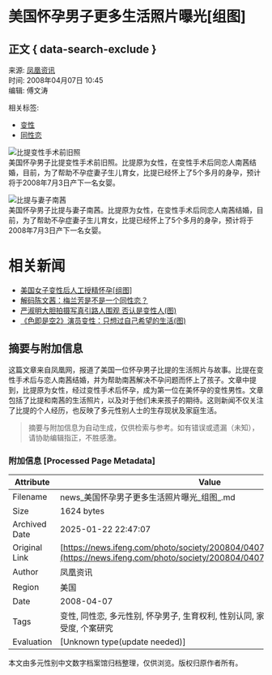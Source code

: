 # 美国怀孕男子更多生活照片曝光\[组图\]

## 正文 { data-search-exclude }


来源: [凤凰资讯](http://news.ifeng.com/)  
时间: 2008年04月07日 10:45  
编辑: 傅文涛  

相关标签:  
- [变性](http://tag.ifeng.com/?tagID=1174)  
- [同性恋](http://tag.ifeng.com/?tagID=51)  

![比提变性手术前旧照](http://img.ifeng.com/hres/200804/07/10/ad163158af4565c9bd4de8e9022bbaa2.jpg)  
美国怀孕男子比提变性手术前旧照。比提原为女性，在变性手术后同恋人南茜结婚，目前，为了帮助不孕症妻子生儿育女，比提已经怀上了5个多月的身孕，预计将于2008年7月3日产下一名女婴。

![比提与妻子南茜](http://img.ifeng.com/hres/200804/07/10/4e5318a23dec5f62aad2aeb893beeec8.jpg)  
美国怀孕男子比提与妻子南茜。比提原为女性，在变性手术后同恋人南茜结婚，目前，为了帮助不孕症妻子生儿育女，比提已经怀上了5个多月的身孕，预计将于2008年7月3日产下一名女婴。 

# 相关新闻
- [美国女子变性后人工授精怀孕\[组图\]](http://news.ifeng.com/photo/society/200803/0329_1400_467524.shtml)
- [解码陈文茜：梅兰芳是不是一个同性恋？](http://phtv.ifeng.com/program/jmcwq/200801/0105_1732_354205.shtml)
- [严淑明大胆拍摄写真引路人围观 否认是变性人(图)](http://ent.ifeng.com/idolnews/hk/200711/1128_1835_314113.shtml)
- [《色即是空2》演员变性：只想过自己希望的生活(图)](http://ent.ifeng.com/idolnews/jpkr/200711/1126_1836_311238.shtml)
<!-- tcd_original_link https://news.ifeng.com/photo/society/200804/0407_1400_478267_3.shtml -->


## 摘要与附加信息

<!-- tcd_abstract -->
这篇文章来自凤凰网，报道了美国一位怀孕男子比提的生活照片与故事。比提在变性手术后与恋人南茜结婚，并为帮助南茜解决不孕问题而怀上了孩子。文章中提到，比提原为女性，经过变性手术后怀孕，成为第一位在美怀孕的变性男性。文章包括了比提和南茜的生活照片，以及对于他们未来孩子的期待。这则新闻不仅关注了比提的个人经历，也反映了多元性别人士的生存现状及家庭生活。
<!-- tcd_abstract_end -->

> 摘要与附加信息为自动生成，仅供检索与参考。如有错误或遗漏（未知），请协助编辑指正，不胜感激。

### 附加信息 [Processed Page Metadata]

| Attribute       | Value                                  |
|-----------------|----------------------------------------|
| Filename        | news_美国怀孕男子更多生活照片曝光_组图_.md                             |
| Size            | 1624 bytes                           |
| Archived Date   | 2025-01-22 22:47:07                             |
| Original Link   | [https://news.ifeng.com/photo/society/200804/0407_1400_478267_3.shtml](https://news.ifeng.com/photo/society/200804/0407_1400_478267_3.shtml)                       |
| Author          | 凤凰资讯                               |
| Region          | 美国                               |
| Date            | 2008-04-07                                 |
| Tags            | 变性, 同性恋, 多元性别, 怀孕男子, 生育权利, 性别认同, 家庭生活, 媒体报道, 社会接受度, 个案研究                                 |
| Evaluation            | [Unknown type(update needed)]                                 |
<!-- tcd_table_end -->

本文由多元性别中文数字档案馆归档整理，仅供浏览。版权归原作者所有。
